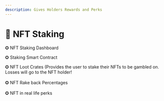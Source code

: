 ```yaml
---
description: Gives Holders Rewards and Perks
---
```


# 🔷 NFT Staking

✪ NFT Staking Dashboard

✪ Staking Smart Contract

✪ NFT Loot Crates (Provides the user to stake their NFTs to be gambled on. Losses will go to the NFT holder!\
\
✪ NFT Rake back Percentages\
\
✪ NFT in real life perks&#x20;
